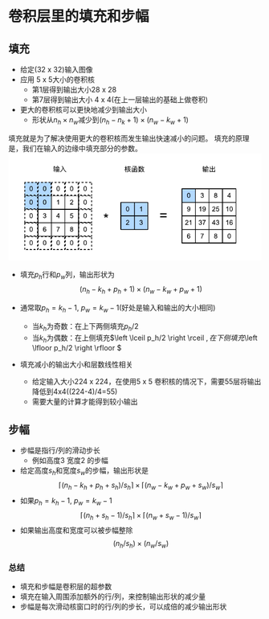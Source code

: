 # 卷积层里的填充和步幅

## 填充
- 给定(32 x 32)输入图像
- 应用 5 x 5大小的卷积核
  - 第1层得到输出大小28 x 28
  - 第7层得到输出大小 4 x 4(在上一层输出的基础上做卷积)
- 更大的卷积核可以更快地减少到输出大小
  - 形状从$n_h \times n_w$减少到$(n_h - n_k + 1)\times (n_w - k_w + 1)$

填充就是为了解决使用更大的卷积核而发生输出快速减小的问题。
填充的原理是，我们在输入的边缘中填充部分的参数。
![图 1](assest/%E5%8D%B7%E7%A7%AF%E5%B1%82%E9%87%8C%E7%9A%84%E5%A1%AB%E5%85%85%E5%92%8C%E6%AD%A5%E5%B9%85/IMG_20220904-222820692.png)  

- 填充$p_h$行和$p_w$列，输出形状为
    $$
        (n_h - k_h + p_h + 1) \times (n_w - k_w + p_w + 1)
    $$
- 通常取$p_h = k_h - 1,\  p_w = k_w - 1$(好处是输入和输出的大小相同)
  - 当$k_h$为奇数：在上下两侧填充$p_h/2$
  - 当$k_h$为偶数：在上侧填充$\left \lceil p_h/2 \right \rceil $, 在下侧填充$\left \lfloor p_h/2 \right \rfloor $

- 填充减小的输出大小和层数线性相关
  - 给定输入大小224 x 224，在使用5 x 5 卷积核的情况下，需要55层将输出降低到4x4((224-4)/4=55)
  - 需要大量的计算才能得到较小输出

## 步幅
- 步幅是指行/列的滑动步长
  - 例如高度3 宽度2 的步幅
- 给定高度$s_h$和宽度$s_w$的步幅，输出形状是
    $$
      \left \lceil (n_h - k_h + p_h + s_h)/s_h \right \rceil \times \left \lceil (n_w - k_w + p_w + s_w)/s_w \right \rceil
    $$
- 如果$p_h=k_h - 1$, $p_w = k_w - 1$
    $$
      \left \lceil (n_h + s_h - 1)/s_h \right \rceil \times \left \lceil (n_w + s_w - 1)/s_w \right \rceil
    $$
- 如果输出高度和宽度可以被步幅整除
  $$
    (n_h / s_h) \times (n_w / s_w)
  $$

### 总结
- 填充和步幅是卷积层的超参数
- 填充在输入周围添加额外的行/列，来控制输出形状的减少量
- 步幅是每次滑动核窗口时的行/列的步长，可以成倍的减少输出形状

